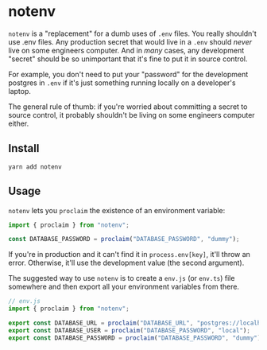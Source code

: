 # notenv

`notenv` is a "replacement" for a dumb uses of `.env` files. You really shouldn't use .env files. Any production secret that would live in a `.env` should _never_ live on some engineers computer. And in _many_ cases, any development "secret" should be so unimportant that it's fine to put it in source control.

For example, you don't need to put your "password" for the development postgres in `.env` if it's just something running locally on a developer's laptop.  

The general rule of thumb: if you're worried about committing a secret to source control, it probably shouldn't be living on some engineers computer either.

## Install

```
yarn add notenv
```

## Usage

`notenv` lets you `proclaim` the existence of an environment variable:

```ts
import { proclaim } from "notenv";

const DATABASE_PASSWORD = proclaim("DATABASE_PASSWORD", "dummy");
```

If you're in production and it can't find it in `process.env[key]`, it'll throw an error. Otherwise, it'll use the development value (the second argument).

The suggested way to use `notenv` is to create a `env.js` (or `env.ts`) file somewhere and then export all your environment variables from there.

```ts
// env.js
import { proclaim } from "notenv";

export const DATABASE_URL = proclaim("DATABASE_URL", "postgres://localh..");
export const DATABASE_USER = proclaim("DATABASE_PASSWORD", "local");
export const DATABASE_PASSWORD = proclaim("DATABASE_PASSWORD", "dummy");
```
